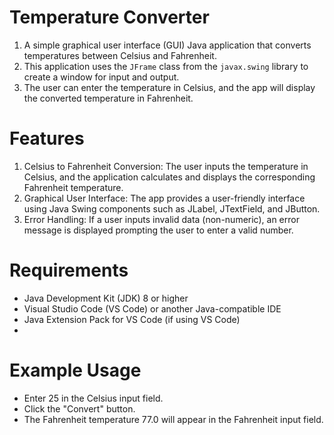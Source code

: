 # Temperature Converter

1. A simple graphical user interface (GUI) Java application that converts temperatures between Celsius and Fahrenheit.
2. This application uses the `JFrame` class from the `javax.swing` library to create a window for input and output.
3. The user can enter the temperature in Celsius, and the app will display the converted temperature in Fahrenheit.

# Features
1. Celsius to Fahrenheit Conversion: The user inputs the temperature in Celsius, and the application calculates and displays the corresponding Fahrenheit temperature.
2. Graphical User Interface: The app provides a user-friendly interface using Java Swing components such as JLabel, JTextField, and JButton.
3. Error Handling: If a user inputs invalid data (non-numeric), an error message is displayed prompting the user to enter a valid number.

# Requirements

- Java Development Kit (JDK) 8 or higher
- Visual Studio Code (VS Code) or another Java-compatible IDE
- Java Extension Pack for VS Code (if using VS Code)
- 
# Example Usage
- Enter 25 in the Celsius input field.
- Click the "Convert" button.
- The Fahrenheit temperature 77.0 will appear in the Fahrenheit input field.

